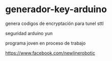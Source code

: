 generador-key-arduino
=====================

genera codigos de encryptación para tunel sttl 

seguridad arduino yun 

programa joven en proceso de trabajo 

https://www.facebook.com/newlinerobotic
